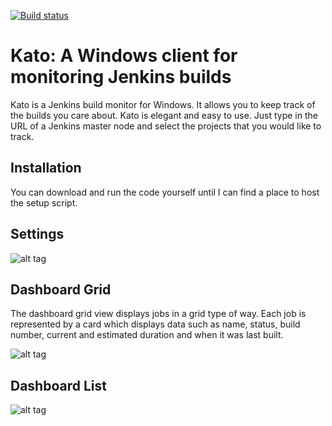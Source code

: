 [![Build status](https://ci.appveyor.com/api/projects/status/98vomkkdrwydhmjj?svg=true)](https://ci.appveyor.com/project/DavidRogers/kato)

# Kato: A Windows client for monitoring Jenkins builds
Kato is a Jenkins build monitor for Windows. It allows you to keep track of the builds you care about.
Kato is elegant and easy to use. Just type in the URL of a Jenkins master node and select the projects that you would like to track.

## Installation
You can download and run the code yourself until I can find a place to host the setup script.

## Settings
![alt tag](https://raw.githubusercontent.com/aliozgur/kato/master/media/Settings_02.png)

## Dashboard Grid
The dashboard grid view displays jobs in a grid type of way. Each job is represented by a card which displays data such as name, status, build number, current and estimated duration and when it was last built.

![alt tag](https://raw.githubusercontent.com/aliozgur/kato/master/media/dashbaord_00.png)

## Dashboard List
![alt tag](https://raw.githubusercontent.com/aliozgur/kato/master/media/Dashbaord_01.png)
